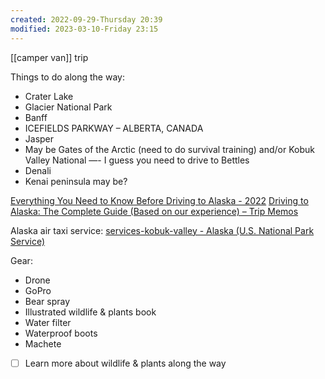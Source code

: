 ```yaml
---
created: 2022-09-29-Thursday 20:39
modified: 2023-03-10-Friday 23:15
---
```


[[camper van]] trip

Things to do along the way:

- Crater Lake
- Glacier National Park
- Banff
- ICEFIELDS PARKWAY – ALBERTA, CANADA
- Jasper
- May be Gates of the Arctic (need to do survival training) and/or Kobuk Valley National —- I guess you need to drive to Bettles
- Denali
- Kenai peninsula may be?

[Everything You Need to Know Before Driving to Alaska - 2022](https://www.gettingstamped.com/driving-to-alaska/)
[Driving to Alaska: The Complete Guide (Based on our experience) – Trip Memos](https://tripmemos.com/driving-alaska/)

Alaska air taxi service:
[services-kobuk-valley - Alaska (U.S. National Park Service)](https://www.nps.gov/locations/alaska/services-kobuk-valley.htm)

Gear:

- Drone
- GoPro
- Bear spray
- Illustrated wildlife & plants book
- Water filter
- Waterproof boots
- Machete
- [ ] Learn more about wildlife & plants along the way
